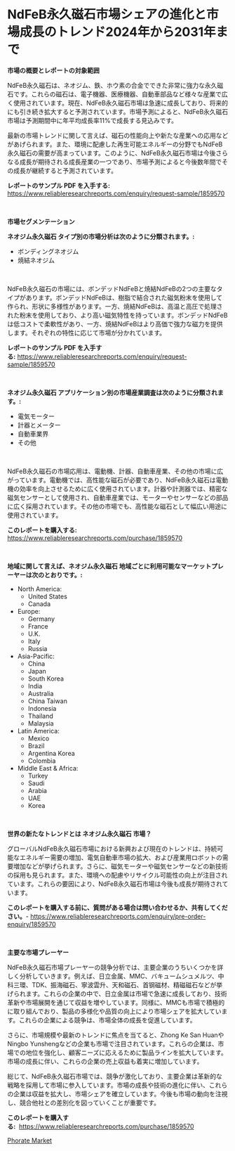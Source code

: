 <p><h1>NdFeB永久磁石市場シェアの進化と市場成長のトレンド2024年から2031年まで</h1></p><p><strong>市場の概要とレポートの対象範囲</strong></p>
<p><p>NdFeB永久磁石は、ネオジム、鉄、ホウ素の合金でできた非常に強力な永久磁石です。これらの磁石は、電子機器、医療機器、自動車部品など様々な産業で広く使用されています。現在、NdFeB永久磁石市場は急速に成長しており、将来的にも引き続き拡大すると予測されています。市場予測によると、NdFeB永久磁石市場は予測期間中に年平均成長率11%で成長する見込みです。</p><p>最新の市場トレンドに関して言えば、磁石の性能向上や新たな産業への応用などがあげられます。また、環境に配慮した再生可能エネルギーの分野でもNdFeB永久磁石の需要が高まっています。このように、NdFeB永久磁石市場は今後さらなる成長が期待される成長産業の一つであり、市場予測によると今後数年間でその成長が継続すると予測されています。</p></p>
<p><strong>レポートのサンプル PDF を入手する:</strong> <a href="https://www.reliableresearchreports.com/enquiry/request-sample/1859570">https://www.reliableresearchreports.com/enquiry/request-sample/1859570</a></p>
<p>&nbsp;</p>
<p><strong>市場セグメンテーション</strong></p>
<p><strong>ネオジム永久磁石 タイプ別の市場分析は次のように分類されます。:</strong></p>
<p><ul><li>ボンディングネオジム</li><li>焼結ネオジム</li></ul></p>
<p>&nbsp;</p>
<p><p>NdFeB永久磁石の市場には、ボンデッドNdFeBと焼結NdFeBの2つの主要なタイプがあります。ボンデッドNdFeBは、樹脂で結合された磁気粉末を使用して作られ、形状に多様性があります。一方、焼結NdFeBは、高温と高圧で処理された粉末を使用しており、より高い磁気特性を持っています。ボンデッドNdFeBは低コストで柔軟性があり、一方、焼結NdFeBはより高価で強力な磁力を提供します。それぞれの特性に応じて市場が分かれています。</p></p>
<p><strong>レポートのサンプル PDF を入手する:</strong>&nbsp;<a href="https://www.reliableresearchreports.com/enquiry/request-sample/1859570">https://www.reliableresearchreports.com/enquiry/request-sample/1859570</a></p>
<p>&nbsp;</p>
<p><strong> ネオジム永久磁石 アプリケーション別の市場産業調査は次のように分類されます。:</strong></p>
<p><ul><li>電気モーター</li><li>計器とメーター</li><li>自動車業界</li><li>その他</li></ul></p>
<p>&nbsp;</p>
<p><p>NdFeB永久磁石の市場応用は、電動機、計器、自動車産業、その他の市場に広がっています。電動機では、高性能な磁石が必要であり、NdFeB永久磁石は電動機の効率を向上させるために広く使用されています。計器や計測器では、精密な磁気センサーとして使用され、自動車産業では、モーターやセンサーなどの部品に広く採用されています。その他の市場でも、高性能な磁石として幅広い用途に使用されています。</p></p>
<p><strong>このレポートを購入する:</strong>&nbsp; <a href="https://www.reliableresearchreports.com/purchase/1859570">https://www.reliableresearchreports.com/purchase/1859570</a></p>
<p>&nbsp;</p>
<p><strong>地域に関して言えば、ネオジム永久磁石 地域ごとに利用可能なマーケットプレーヤーは次のとおりです。:</strong></p>
<p><ul>
    <li>
        North America:
        <ul>
            <li>United States</li>
            <li>Canada</li>
        </ul>
    </li>
    <li>
        Europe:
        <ul>
            <li>Germany</li>
            <li>France</li>
            <li>U.K.</li>
            <li>Italy</li>
            <li>Russia</li>
        </ul>
    </li>
    <li>
        Asia-Pacific:
        <ul>
            <li>China</li>
            <li>Japan</li>
            <li>South Korea</li>
            <li>India</li>
            <li>Australia</li>
            <li>China Taiwan</li>
            <li>Indonesia</li>
            <li>Thailand</li>
            <li>Malaysia</li>
        </ul>
    </li>
    <li>
        Latin America:
        <ul>
            <li>Mexico</li>
            <li>Brazil</li>
            <li>Argentina Korea</li>
            <li>Colombia</li>
        </ul>
    </li>
    <li>
        Middle East & Africa:
        <ul>
            <li>Turkey</li>
            <li>Saudi</li>
            <li>Arabia</li>
            <li>UAE</li>
            <li>Korea</li>
        </ul>
    </li>
    </ul></p>
<p>&nbsp;</p>
<p><strong>世界の新たなトレンドとは ネオジム永久磁石 市場？</strong></p>
<p><p>グローバルNdFeB永久磁石市場における新興および現在のトレンドは、持続可能なエネルギー需要の増加、電気自動車市場の拡大、および産業用ロボットの需要増加などが挙げられます。さらに、磁気モーターや磁気センサーなどの新技術の採用も見られます。また、環境への配慮やリサイクル可能性の向上が注目されています。これらの要因により、NdFeB永久磁石市場は今後も成長が期待されています。</p></p>
<p><strong>このレポートを購入する前に、質問がある場合は問い合わせるか、共有してください。</strong>- <a href="https://www.reliableresearchreports.com/enquiry/pre-order-enquiry/1859570">https://www.reliableresearchreports.com/enquiry/pre-order-enquiry/1859570</a></p>
<p>&nbsp;</p>
<p><strong>主要な市場プレーヤー</strong></p>
<p><p>NdFeB永久磁石市場プレーヤーの競争分析では、主要企業のうちいくつかを詳しく分析していきます。例えば、日立金属、MMC、バキュームシュメルツ、中科三環、TDK、振海磁石、寧波雲升、天和磁石、首钢磁材、精磁磁石などが挙げられます。これらの企業の中で、日立金属は市場で急速に成長しており、技術革新や市場展開を通じて収益を増やしています。同様に、MMCも市場で積極的に取り組んでおり、製品の多様化や品質の向上により市場シェアを拡大しています。これらの企業による競争は、市場全体の成長を促進しています。</p><p>さらに、市場規模や最新のトレンドに焦点を当てると、Zhong Ke San HuanやNingbo Yunshengなどの企業も市場で注目されています。これらの企業は、市場での地位を強化し、顧客ニーズに応えるために製品ラインを拡大しています。市場の成長に伴い、これらの企業の売上収益も着実に増加しています。</p><p>総じて、NdFeB永久磁石市場では、競争が激化しており、主要企業は革新的な戦略を採用して市場に参入しています。市場の成長や技術の進化に伴い、これらの企業は収益を拡大し、市場シェアを確立しています。今後も市場の動向を注視し、競合他社との差別化を図っていくことが重要です。</p></p>
<p><strong>このレポートを購入する:</strong>&nbsp;&nbsp;<a href="https://www.reliableresearchreports.com/purchase/1859570">https://www.reliableresearchreports.com/purchase/1859570</a></p>
<p><p><a href="https://picayune-night-cbd.notion.site/Phorate-Market-Size-2024-2031-Global-Industrial-Analysis-Key-Geographical-Regions-Market-Share--a62056a1cebd47209eeb4bd32ab1284f">Phorate Market</a></p></p>